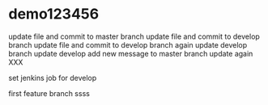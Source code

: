# demo123456
update file and commit to master branch
update file and commit to develop branch
update file and commit to develop branch again
update develop branch
update develop
add new message to master branch
update again
XXX

set jenkins job for develop

first feature branch
ssss
